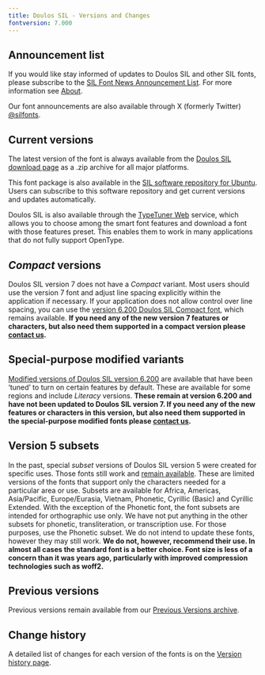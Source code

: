 ```yaml
---
title: Doulos SIL - Versions and Changes
fontversion: 7.000
---
```


## Announcement list

If you would like stay informed of updates to Doulos SIL and other SIL fonts, please subscribe to the [SIL Font News Announcement List](https://groups.google.com/a/groups.sil.org/forum/#!forum/sil-font-news). For more information see [About](about.md).

Our font announcements are also available through X (formerly Twitter) [\@silfonts](https://x.com/silfonts).

## Current versions

The latest version of the font is always available from the [Doulos SIL download page](https://software.sil.org/doulos/download/) as a .zip archive for all major platforms.

This font package is also available in the [SIL software repository for Ubuntu](https://packages.sil.org/). Users can subscribe to this software repository and get current versions and updates automatically.

Doulos SIL is also available through the [TypeTuner Web](https://typetunerweb.languagetechnology.org/ttw/fonts2go.cgi) service, which allows you to choose among the smart font features and download a font with those features preset. This enables them to work in many applications that do not fully support OpenType.

## *Compact* versions

Doulos SIL version 7 does not have a *Compact* variant. Most users should use the version 7 font and adjust line spacing explicitly within the application if necessary. If your application does not allow control over line spacing, you can use the [version 6.200 Doulos SIL Compact font](https://software.sil.org/lcgfonts/download/), which remains available. **If you need any of the new version 7 features or characters, but also need them supported in a compact version please [contact us](https://software.sil.org/doulos/about/contact/).**

## Special-purpose modified variants

[Modified versions of Doulos SIL version 6.200](https://software.sil.org/lcgfonts/download/) are available that have been ‘tuned’ to turn on certain features by default. These are available for some regions and include *Literacy* versions. **These remain at version 6.200 and have not been updated to Doulos SIL version 7. If you need any of the new features or characters in this version, but also need them supported in the special-purpose modified fonts please [contact us](https://software.sil.org/doulos/about/contact/).**

## Version 5 subsets

In the past, special *subset* versions of Doulos SIL version 5 were created for specific uses. Those fonts still work and [remain available](https://software.sil.org/lcgfonts/font-subsets/). These are limited versions of the fonts that support only the characters needed for a particular area or use. Subsets are available for Africa, Americas, Asia/Pacific, Europe/Eurasia, Vietnam, Phonetic, Cyrillic (Basic) and Cyrillic Extended. With the exception of the Phonetic font, the font subsets are intended for orthographic use only. We have not put anything in the other subsets for phonetic, transliteration, or transcription use. For those purposes, use the Phonetic subset. We do not intend to update these fonts, however they may still work. **We do not, however, recommend their use. In almost all cases the standard font is a better choice. Font size is less of a concern than it was years ago, particularly with improved compression technologies such as woff2.** 

## Previous versions

Previous versions remain available from our [Previous Versions archive](https://software.sil.org/doulos/download/previous-versions).

## Change history

A detailed list of changes for each version of the fonts is on the [Version history page](history.md).
